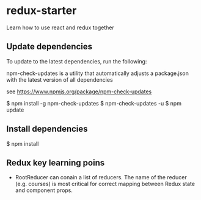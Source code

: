 # redux-starter
Learn how to use react and redux together

## Update dependencies
To update to the latest dependencies, run the following:
	
npm-check-updates is a utility that automatically adjusts a package.json with the latest version of all dependencies

see https://www.npmjs.org/package/npm-check-updates

$ npm install -g npm-check-updates
$ npm-check-updates -u
$ npm update

## Install dependencies
$ npm install

## Redux key learning poins
- RootReducer can conain a list of reducers. The name of the reducer (e.g. courses) is most critical for correct mapping between Redux state and component props.

